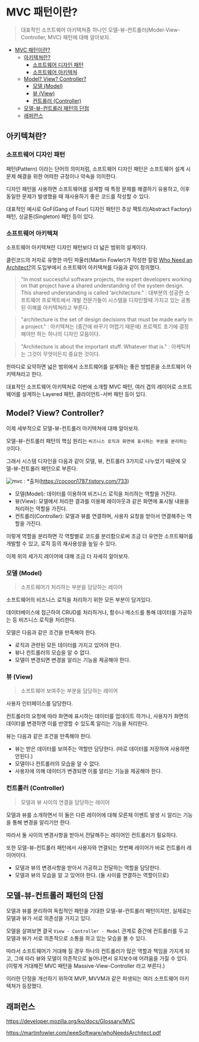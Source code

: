 # MVC 패턴이란?

> 대표적인 소프트웨어 아키텍쳐중 하나인 모델-뷰-컨트롤러(Model-View-Controller, MVC) 패턴에 대해 알아보자.

- [MVC 패턴이란?](#mvc-패턴이란)
  - [아키텍쳐란?](#아키텍쳐란)
    - [소프트웨어 디자인 패턴](#소프트웨어-디자인-패턴)
    - [소프트웨어 아키텍쳐](#소프트웨어-아키텍쳐)
  - [Model? View? Controller?](#model-view-controller)
    - [모델 (Model)](#모델-model)
    - [뷰 (View)](#뷰-view)
    - [컨트롤러 (Controller)](#컨트롤러-controller)
  - [모델-뷰-컨트롤러 패턴의 단점](#모델-뷰-컨트롤러-패턴의-단점)
  - [래퍼런스](#래퍼런스)

## 아키텍쳐란?

### 소프트웨어 디자인 패턴

패턴(Pattern) 이라는 단어의 의미처럼, 소프트웨어 디자인 패턴은 소프트웨어 설계 시 문제 해결을 위한 어떠한 규정이나 약속을 의미한다.

디자인 패턴을 사용하면 소프트웨어를 설계할 때 특정 문제를 해결하기 유용하고, 이후 동일한 문제가 발생했을 때 재사용하기 좋은 코드를 작성할 수 있다.

대표적인 예시로 GoF(Gang of Four) 디자인 패턴인 추상 팩토리(Abstract Factory) 패턴, 싱글톤(Singleton) 패턴 등이 있다.

### 소프트웨어 아키텍쳐

소프트웨어 아키텍쳐란 디자인 패턴보다 더 넓은 범위의 설계이다.

클린코드의 저자로 유명한 마틴 파울러(Martin Fowler)가 작성한 칼럼 [Who Need an Architect?](https://martinfowler.com/ieeeSoftware/whoNeedsArchitect.pdf)의 도입부에서 소프트웨어 아키텍쳐를 다음과 같이 정의했다.

> "In most successful software projects, the expert developers working on that project have a shared understanding of the system design. This shared understanding is called ‘architecture."
> : 대부분의 성공한 소프트웨어 프로젝트에서 개발 전문가들이 시스템을 디자인할때 가지고 있는 공통된 이해를 아키텍쳐라고 부른다.

> "architecture is the set of design decisions that must be made early in a project."
> : 아키텍쳐는 (중간에 바꾸기 어렵기 때문에) 프로젝트 초기에 결정해야만 하는 하나의 디자인 모음이다.

> "Architecture is about the important stuff. Whatever that is."
> : 아케틱쳐는 그것이 무엇이든지 중요한 것이다.

한마디로 요약하면 넓은 범위에서 소프트웨어를 설계하는 좋은 방법론을 소프트웨어 아키텍쳐라고 한다.

대표적인 소프트웨어 아키텍쳐로 이번에 소개할 MVC 패턴, 여러 겹의 레이어로 소프트웨어를 설계하는 Layered 패턴, 클라이언트-서버 패턴 등이 있다.

## Model? View? Controller?

이제 세부적으로 모델-뷰-컨트롤러 아키텍쳐에 대해 알아보자.

모델-뷰-컨트롤러 패턴의 핵심 원리는 `비즈니스 로직과 화면에 표시하는 부분을 분리하는 것`이다.

그래서 시스템 디자인을 다음과 같이 모델, 뷰, 컨트롤러 3가지로 나누었기 때문에 모델-뷰-컨트롤러 패턴으로 부른다.

![mvc](https://img1.daumcdn.net/thumb/R1280x0/?scode=mtistory2&fname=https%3A%2F%2Fblog.kakaocdn.net%2Fdn%2FYDAei%2FbtrjYhat7fs%2Fq7ETFhxgEw42C4dcT1uFZK%2Fimg.png)
: \*출처(https://cocoon1787.tistory.com/733)

- 모델(Model): 데이터를 이용하여 비즈니스 로직을 처리하는 역할을 가진다.
- 뷰(View): 모델에서 처리한 결과를 이용해 레이아웃과 같은 화면에 표시될 내용을 처리하는 역할을 가진다.
- 컨트롤러(Controller): 모델과 뷰를 연결하며, 사용자 요청을 받아서 연결해주는 역할을 가진다.

이렇게 역할을 분리하면 각 역할별로 코드를 분리함으로써 조금 더 유연한 소프트웨어를 개발할 수 있고, 로직 등의 재사용성을 높일 수 있다.

이제 위의 세가지 레이어에 대해 조금 더 자세히 알아보자.

### 모델 (Model)

> 소프트웨어가 처리하는 부분을 담당하는 레이어

소프트웨어의 비즈니스 로직을 처리하기 위한 모든 부분이 담겨있다.

데이터베이스에 접근하여 CRUD를 처리하거나, 함수나 메소드를 통해 데이터를 가공하는 등 비즈니스 로직을 처리한다.

모델은 다음과 같은 조건을 만족해야 한다.

- 로직과 관련된 모든 데이터를 가지고 있어야 한다.
- 뷰나 컨트롤러의 모습을 알 수 없다.
- 모델이 변경되면 변경을 알리는 기능을 제공해야 한다.

### 뷰 (View)

> 소프트웨어 보여주는 부분을 담당하는 레이어

사용자 인터페이스를 담당한다.

컨트롤러의 요청에 따라 화면에 표시하는 데이터를 업데이트 하거나, 사용자가 화면의 데이터를 변경하면 이를 반영할 수 있도록 알리는 기능을 처리한다.

뷰는 다음과 같은 조건을 만족해야 한다.

- 뷰는 받은 데이터를 보여주는 역할만 담당한다. (따로 데이터를 저장하여 사용하면 안된다.)
- 모델이나 컨트롤러의 모습을 알 수 없다.
- 사용자에 의해 데이터가 변경되면 이를 알리는 기능을 제공해야 한다.

### 컨트롤러 (Controller)

> 모델과 뷰 사이의 연결을 담당하는 레이어

모델과 뷰를 소개하면서 이 둘은 다른 레이어에 대해 모른채 이벤트 발생 시 알리는 기능을 통해 변경을 알리기만 한다.

따라서 둘 사이의 변경사항을 받아서 전달해주는 레이어인 컨트롤러가 필요하다.

또한 모델-뷰-컨트롤러 패턴에서 사용자와 연결되는 첫번째 레이어가 바로 컨트롤러 레이어이다.

- 모델과 뷰의 변경사항을 받아서 가공하고 전달하는 역할을 담당한다.
- 모델과 뷰의 모습을 알 고 있어야 한다. (둘 사이를 연결하는 역할이므로)

## 모델-뷰-컨트롤러 패턴의 단점

모델과 뷰를 분리하여 독립적인 패턴을 기대한 모델-뷰-컨트롤러 패턴이지만, 실제로는 모델과 뷰가 서로 의존성을 가지고 있다.

모델을 살펴보면 결국 `View - Controller - Model` 관계로 중간에 컨트롤러를 두고 모델과 뷰가 서로 의존적으로 소통을 하고 있는 모습을 볼 수 있다.

따라서 소프트웨어가 거대해 질 경우 하나의 컨트롤러가 많은 역할과 책임을 가지게 되고, 그에 따라 뷰와 모델이 의존적으로 늘어나면서 유지보수에 어려움을 가질 수 있다. (이렇게 거대해진 MVC 패턴을 Massive-View-Controller 라고 부른다.)

이러한 단점을 개선하기 위하여 MVP, MVVM과 같은 파생되는 여러 소프트웨어 아키텍쳐가 등장했다.

## 래퍼런스

https://developer.mozilla.org/ko/docs/Glossary/MVC

https://martinfowler.com/ieeeSoftware/whoNeedsArchitect.pdf
